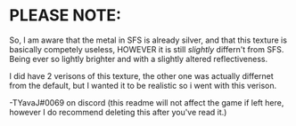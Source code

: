 # PLEASE NOTE:

So, I am aware that the metal in SFS is already silver, and that this texture is basically competely useless,
HOWEVER it is still *slightly* differn't from SFS. Being ever so lightly brighter and with a slightly altered reflectiveness.

I did have 2 verisons of this texture, the other one was actually differnet from the default, but I wanted it to be 
realistic so i went with this verison.

-TYavaJ#0069 on discord
(this readme will not affect the game if left here, however I do recommend deleting this after you've read it.)